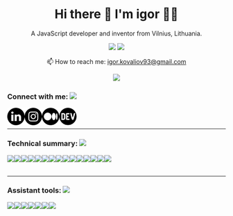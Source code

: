 <h1 align='center'>
  Hi there 👋 I'm igor 👨‍💻
</h1>

<p align='center'>
  A JavaScript developer and inventor from Vilnius, Lithuania.
</p>

<p align='center'>
<img src="https://github-readme-stats.vercel.app/api?username=ikovaliov&show_icons=true&count_private=true&theme=radical" width="350">
<img src="https://github-readme-stats.vercel.app/api/top-langs/?username=ikovaliov&layout=compact&theme=radical" width="294"/>
</p>

<p align='center'>
  📫 How to reach me: <a href='mailto:igor.kovaliov93@gmail.com'>igor.kovaliov93@gmail.com</a>
</p>
<p align='center'>
  <a href="#"><img src="https://badges.pufler.dev/visits/ikovaliov/ikovaliov"></a>
</p>

### Connect with me: <img src="https://media.giphy.com/media/hs736Enlzeye8nVXie/giphy.gif" height="32">

[<img align="left" alt="ikovaliov | LinkedIn" height="40px" src="./assets/images/linkedin.png" />][linkedin]
[<img align="left" alt="ikovaliov | Instagram" height="40px" src="./assets/images/instagram.png" />][instagram]
[<img align="left" alt="ikovaliov | Medium" height="40px" src="./assets/images/medium.png" />][medium]
[<img align="left" alt="ikovaliov | Dev" height="40px" src="./assets/images/dev.png" />][dev]
	<br /><br />

---

### Technical summary: <img src="https://media.giphy.com/media/xUA7aRK56aZWKVsHuw/giphy.gif" height="32">

<img align="left" src="https://img.shields.io/badge/html5-323330?logo=html5&logoColor=white" />
<img align="left" src="https://img.shields.io/badge/css3-323330?logo=css3&logoColor=white" />
<img align="left" src="https://img.shields.io/badge/Javascript-323330?logo=javascript&logoColor=white" />
<img align="left" src="https://img.shields.io/badge/Node.js-323330?logoColor=white" />
<img align="left" src="https://img.shields.io/badge/Vue.js-323330?logoColor=white" />
<img align="left" src="https://img.shields.io/badge/React-323330?logo=react&logoColor=white" />
<img align="left" src="https://img.shields.io/badge/Redux-323330?logo=redux&logoColor=white" />
<img align="left" src="https://img.shields.io/badge/Express.js-323330?logoColor=white" />
<img align="left" src="https://img.shields.io/badge/PHP-323330?logo=php&logoColor=white" />
<img align="left" src="https://img.shields.io/badge/Laravel-323330?logo=laravel&logoColor=white" />
<img align="left" src="https://img.shields.io/badge/Symfony-323330?logo=symfony&logoColor=white" />
<img align="left" src="https://img.shields.io/badge/MongoDb-323330?logo=mongodb&logoColor=white" />
<img align="left" src="https://img.shields.io/badge/MySql-323330?logo=mysql&logoColor=white" />
<img align="left" src="https://img.shields.io/badge/Responsive_Web_Development-323330?logoColor=white" />
<img align="left" src="https://img.shields.io/badge/Agile_Methologies-323330?logoColor=white" />
<br /><br />
	
---

### Assistant tools: <img src="https://media.giphy.com/media/TgyarrvUBCkHdAJfBn/giphy.gif"  height="32">

<img align="left" src="https://img.shields.io/badge/Sass-323330?logo=sass&logoColor=white" />
<img align="left" src="https://img.shields.io/badge/LESS-323330?logoColor=white" />
<img align="left" src="https://img.shields.io/badge/Babel-323330?logo=babel&logoColor=white" />
<img align="left" src="https://img.shields.io/badge/WebPack-323330?logo=webpack&logoColor=white" />
<img align="left" src="https://img.shields.io/badge/Jira-323330?logo=jira&logoColor=white" />
<img align="left" src="https://img.shields.io/badge/AWS-323330?logo=aws&logoColor=white" />
<img align="left" src="https://img.shields.io/badge/Git-323330?logo=git&logoColor=white" />


[linkedin]: https://www.linkedin.com/in/ikovaliov/
[medium]: https://medium.com/@ikovaliov/
[dev]: https://dev.to/ikovaliov
[gmail]: mailto:igor.kovaliov93@gmail.com
[instagram]: https://www.instagram.com/ikovaliov_/
